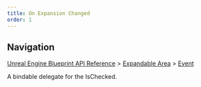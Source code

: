 ```yaml
---
title: On Expansion Changed
order: 1
---
```

## Navigation

[Unreal Engine Blueprint API Reference](https://dev.epicgames.com/documentation/en-us/unreal-engine/BlueprintAPI) > [Expandable Area](https://dev.epicgames.com/documentation/en-us/unreal-engine/BlueprintAPI/ExpandableArea) > [Event](https://dev.epicgames.com/documentation/en-us/unreal-engine/BlueprintAPI/ExpandableArea/Event)

A bindable delegate for the IsChecked.
